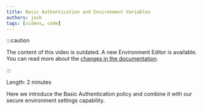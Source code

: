 ```yaml
---
title: Basic Authentication and Environment Variables
authors: josh
tags: [videos, code]
---
```


:::caution

The content of this video is outdated. A new Environment Editor is available. You can read more about the [changes in the documentation](/docs/articles/environment-variables).

:::

<YouTubeVideo url="https://www.youtube-nocookie.com/embed/KHjZk8KxAlw" />

Length: 2 minutes

Here we introduce the Basic Authentication policy and combine it with our secure environment settings capability.
